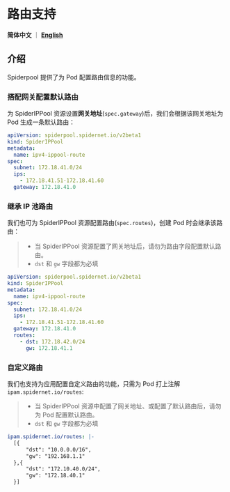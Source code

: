 # 路由支持

**简体中文** ｜ [**English**](./route.md)

## 介绍

Spiderpool 提供了为 Pod 配置路由信息的功能。

### 搭配网关配置默认路由

为 SpiderIPPool 资源设置**网关地址**(`spec.gateway`)后，我们会根据该网关地址为 Pod 生成一条默认路由：

```yaml
apiVersion: spiderpool.spidernet.io/v2beta1
kind: SpiderIPPool
metadata:
  name: ipv4-ippool-route
spec:
  subnet: 172.18.41.0/24
  ips:
    - 172.18.41.51-172.18.41.60
  gateway: 172.18.41.0
```

### 继承 IP 池路由

我们也可为 SpiderIPPool 资源配置路由(`spec.routes`)，创建 Pod 时会继承该路由：

> - 当 SpiderIPPool 资源配置了网关地址后，请勿为路由字段配置默认路由。 
> - `dst` 和 `gw` 字段都为必填

```yaml
apiVersion: spiderpool.spidernet.io/v2beta1
kind: SpiderIPPool
metadata:
  name: ipv4-ippool-route
spec:
  subnet: 172.18.41.0/24
  ips:
    - 172.18.41.51-172.18.41.60
  gateway: 172.18.41.0
  routes:
    - dst: 172.18.42.0/24
      gw: 172.18.41.1
```

### 自定义路由

我们也支持为应用配置自定义路由的功能，只需为 Pod 打上注解 `ipam.spidernet.io/routes`:

> - 当 SpiderIPPool 资源中配置了网关地址、或配置了默认路由后，请勿为 Pod 配置默认路由。
> - `dst` 和 `gw` 字段都为必填

```yaml
ipam.spidernet.io/routes: |-
  [{
      "dst": "10.0.0.0/16",
      "gw": "192.168.1.1"
  },{
      "dst": "172.10.40.0/24",
      "gw": "172.18.40.1"
  }]
```
